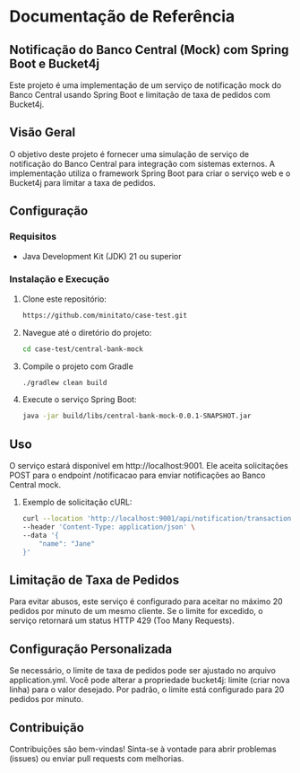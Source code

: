 # Documentação de Referência 

## Notificação do Banco Central (Mock) com Spring Boot e Bucket4j

Este projeto é uma implementação de um serviço de notificação mock do Banco Central usando Spring Boot e limitação de taxa de pedidos com Bucket4j.

## Visão Geral

O objetivo deste projeto é fornecer uma simulação de serviço de notificação do Banco Central para integração com sistemas externos. A implementação utiliza o framework Spring Boot para criar o serviço web e o Bucket4j para limitar a taxa de pedidos.

## Configuração

### Requisitos

- Java Development Kit (JDK) 21 ou superior

### Instalação e Execução

1. Clone este repositório:

   ```bash
   https://github.com/minitato/case-test.git
   ```

2. Navegue até o diretório do projeto:

    ```bash
    cd case-test/central-bank-mock
    ```
3. Compile o projeto com Gradle

    ```bash
    ./gradlew clean build
    ```
4. Execute o serviço Spring Boot:
    ```bash
    java -jar build/libs/central-bank-mock-0.0.1-SNAPSHOT.jar
    ```

## Uso
O serviço estará disponível em http://localhost:9001. Ele aceita solicitações POST para o endpoint /notificacao para enviar notificações ao Banco Central mock.

1. Exemplo de solicitação cURL:
    ```bash
    curl --location 'http://localhost:9001/api/notification/transaction' \
    --header 'Content-Type: application/json' \
    --data '{
        "name": "Jane"
    }'
    ```
## Limitação de Taxa de Pedidos
Para evitar abusos, este serviço é configurado para aceitar no máximo 20 pedidos por minuto de um mesmo cliente. Se o limite for excedido, o serviço retornará um status HTTP 429 (Too Many Requests).

## Configuração Personalizada
Se necessário, o limite de taxa de pedidos pode ser ajustado no arquivo application.yml. Você pode alterar a propriedade bucket4j: limite (criar nova linha) para o valor desejado. Por padrão, o limite está configurado para 20 pedidos por minuto.

## Contribuição
Contribuições são bem-vindas! Sinta-se à vontade para abrir problemas (issues) ou enviar pull requests com melhorias.
